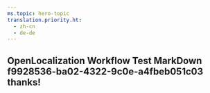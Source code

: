 ```yaml
---
ms.topic: hero-topic
translation.priority.ht: 
  - zh-cn
  - de-de
---
```

## OpenLocalization Workflow Test MarkDown f9928536-ba02-4322-9c0e-a4fbeb051c03 thanks!
